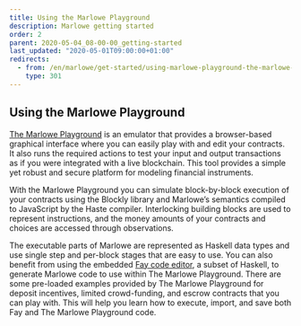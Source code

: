 ```yaml
---
title: Using the Marlowe Playground
description: Marlowe getting started
order: 2
parent: 2020-05-04_08-00-00_getting-started
last_updated: "2020-05-01T09:00:00+01:00"
redirects:
  - from: /en/marlowe/get-started/using-marlowe-playground-the-marlowe-emulator/
    type: 301
---
```

## Using the Marlowe Playground

[The Marlowe Playground](https://prod.meadow.marlowe.iohkdev.io/) is an emulator that provides a browser-based graphical interface where you can easily play with and edit your contracts. It also runs the required actions to test your input and output transactions as if you were integrated with a live blockchain. This tool provides a simple yet robust and secure platform for modeling financial instruments.

With the Marlowe Playground you can simulate block-by-block execution of your contracts using the Blockly library and Marlowe’s semantics compiled to JavaScript by the Haste compiler. Interlocking building blocks are used to represent instructions, and the money amounts of your contracts and choices are accessed through observations.

The executable parts of Marlowe are represented as Haskell data types and use single step and per-block stages that are easy to use. You can also benefit from using the embedded [Fay code editor](https://github.com/faylang/fay/wiki), a subset of Haskell, to generate Marlowe code to use within The Marlowe Playground. There are some pre-loaded examples provided by The Marlowe Playground for deposit incentives, limited crowd-funding, and escrow contracts that you can play with. This will help you learn how to execute, import, and save both Fay and The Marlowe Playground code.
